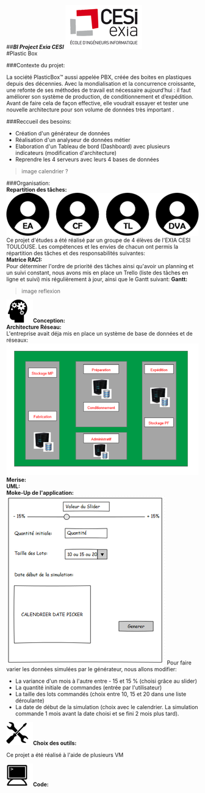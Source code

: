 ##**_BI Project Exia CESI_**
![](https://github.com/Heavyshield/PlasticBox/blob/master/annexe/exia.png)  
#Plastic Box

###Contexte du projet:
  
La société PlasticBox™ aussi appelée PBX, créée des boites en plastiques depuis des décennies.
Avec la mondialisation et la concurrence croissante, une refonte de ses méthodes de travail est nécessaire aujourd’hui : il faut améliorer son système de production, de conditionnement et d’expédition. Avant de faire cela de façon effective, elle voudrait essayer et tester une nouvelle architecture pour son volume de données très important .

###Reccueil des besoins:  
* Création d'un générateur de données
* Réalisation d'un analyseur de données métier
* Elaboration d'un Tableau de bord (Dashboard) avec plusieurs indicateurs (modification d'architecture)
* Reprendre les 4 serveurs avec leurs 4 bases de données
>image calendrier ?  

###Organisation:  
**Repartition des tâches:** 
![](https://github.com/Heavyshield/PlasticBox/blob/master/annexe/utilisateur.png)
Ce projet d'études a été réalisé par un groupe de 4 élèves de l'EXIA CESI TOULOUSE. Les compétences et les envies de chacun ont permis la répartition des tâches et des responsabilités suivantes:  
**Matrice RACI:**  
Pour déterminer l'ordre de priorité des tâches ainsi qu'avoir un planning et un suivi constant, nous avons mis en place un Trello (liste des tâches en ligne et suivi) mis régulièrement à jour, ainsi que le Gantt suivant:
**Gantt:**  
>image reflexion  

![](https://github.com/Heavyshield/PlasticBox/blob/master/annexe/reflexion.png)**Conception:**  
**Architecture Réseau:**  
L'entreprise avait déja mis en place un système de base de données et de réseaux:  
![](https://github.com/Heavyshield/PlasticBox/blob/master/annexe/archi.PNG)
**Merise:**  
**UML:**  
**Moke-Up de l'application:**      
![](https://github.com/Heavyshield/PlasticBox/blob/master/annexe/Mokeup.PNG)
Pour faire varier les données simulées par le générateur, nous allons modifier:
* La variance d'un mois à l'autre entre - 15 et 15 % (choisi grâce au slider)
* La quantité initiale de commandes (entrée par l'utilisateur)
* La taille des lots commandés (choix entre 10, 15 et 20 dans une liste déroulante)
* La date de début de la simulation (choix avec le calendrier. La simulation commande 1 mois avant la date choisi et se fini 2 mois plus tard).  

![](https://github.com/Heavyshield/PlasticBox/blob/master/annexe/outils.png)**Choix des outils:**  

Ce projet a été réalisé à l'aide de plusieurs VM 

![](https://github.com/Heavyshield/PlasticBox/blob/master/annexe/terminal.png)**Code:**  

